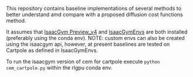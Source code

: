 This repository contains baseline implementations of several methods to better understand amd compare with a proposed diffusion cost functions method. 

It assumes that [IsaacGym Preview_v4](https://developer.nvidia.com/isaac-gym) and [IsaacGymEnvs](https://github.com/NVIDIA-Omniverse/IsaacGymEnvs) are both installed (preferably using the conda env). NOTE: custom envs can also be created using the isaacgym api, however, at present baselines are tested on Cartpole as defined in IsaacGymEnvs.

To run the isaacgym version of cem for cartpole execute `python cem_cartpole.py` within the rlgpu conda env.

